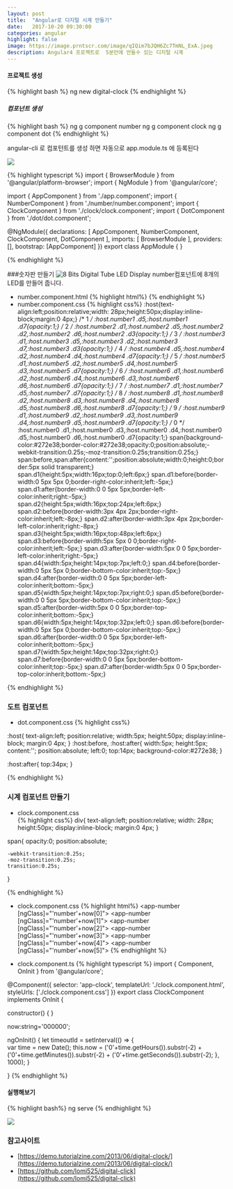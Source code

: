 ```yaml
---
layout: post
title:  "Angular로 디지털 시계 만들기"
date:   2017-10-20 09:30:00
categories: angular
highlight: false
image: https://image.prntscr.com/image/qIQim7bJQH6Zc7TmNL_ExA.jpeg
description: Angular4 프로젝트로  5분만에 만들수 있는 디지털 시계
---
```



#### 프로젝트 생성
{% highlight bash %}
ng new digital-clock
{% endhighlight %}

##### 컴포넌트 생성
{% highlight bash %}
ng g component number
ng g component clock
ng g component dot
{% endhighlight %}

angular-cli 로 컴포턴트를 생성 하면 자동으로 app.module.ts 에 등록된다

![](https://image.prntscr.com/image/1JRlfiqfQLu1S6cdDpTHoQ.jpeg)

{% highlight typescript %}
import { BrowserModule } from '@angular/platform-browser';
import { NgModule } from '@angular/core';

import { AppComponent } from './app.component';
import { NumberComponent } from './number/number.component';
import { ClockComponent } from './clock/clock.component';
import { DotComponent } from './dot/dot.component';

@NgModule({
  declarations: [
    AppComponent,
    NumberComponent,
    ClockComponent,
    DotComponent
  ],
  imports: [
    BrowserModule
  ],
  providers: [],
  bootstrap: [AppComponent]
})
export class AppModule { }

{% endhighlight %}


###숫자판 만들기
![8 Bits Digital Tube LED Display](https://image.prntscr.com/image/QvMjqKXkRbyWzN_xavZvoA.jpeg)
number컴포넌트에 8개의 LED를 만들어 줍니다.
- number.component.html
{% highlight html%}
  <span class="d1">  </span>
  <span class="d2">  </span>
  <span class="d3">  </span>
  <span class="d4">  </span>
  <span class="d5">  </span>
  <span class="d6">  </span>
  <span class="d7">  </span>
{% endhighlight %}
- number.component.css
{% highlight css%}
:host{text-align:left;position:relative;width: 28px;height:50px;display:inline-block;margin:0 4px;}
/* 1 */
:host.number1 .d5,:host.number1 .d7{opacity:1;}
/* 2 */
:host.number2 .d1,:host.number2 .d5,:host.number2 .d2,:host.number2 .d6,:host.number2 .d3{opacity:1;}
/* 3 */
:host.number3 .d1,:host.number3 .d5,:host.number3 .d2,:host.number3 .d7,:host.number3 .d3{opacity:1;}
/* 4 */
:host.number4 .d5,:host.number4 .d2,:host.number4 .d4,:host.number4 .d7{opacity:1;}
/* 5 */
:host.number5 .d1,:host.number5 .d2,:host.number5 .d4,:host.number5 .d3,:host.number5 .d7{opacity:1;}
/* 6 */
:host.number6 .d1,:host.number6 .d2,:host.number6 .d4,:host.number6 .d3,:host.number6 .d6,:host.number6 .d7{opacity:1;}
/* 7 */
:host.number7 .d1,:host.number7 .d5,:host.number7 .d7{opacity:1;}
/* 8 */
:host.number8 .d1,:host.number8 .d2,:host.number8 .d3,:host.number8 .d4,:host.number8 .d5,:host.number8 .d6,:host.number8 .d7{opacity:1;}
/* 9 */
:host.number9 .d1,:host.number9 .d2,:host.number9 .d3,:host.number9 .d4,:host.number9 .d5,:host.number9 .d7{opacity:1;}
/* 0 */
:host.number0 .d1,:host.number0 .d3,:host.number0 .d4,:host.number0 .d5,:host.number0 .d6,:host.number0 .d7{opacity:1;}
span{background-color:#272e38;border-color:#272e38;opacity:0;position:absolute;-webkit-transition:0.25s;-moz-transition:0.25s;transition:0.25s;}
span:before,span:after{content:'';position:absolute;width:0;height:0;border:5px solid transparent;}
span.d1{height:5px;width:16px;top:0;left:6px;}
span.d1:before{border-width:0 5px 5px 0;border-right-color:inherit;left:-5px;}
span.d1:after{border-width:0 0 5px 5px;border-left-color:inherit;right:-5px;}
span.d2{height:5px;width:16px;top:24px;left:6px;}
span.d2:before{border-width:3px 4px 2px;border-right-color:inherit;left:-8px;}
span.d2:after{border-width:3px 4px 2px;border-left-color:inherit;right:-8px;}
span.d3{height:5px;width:16px;top:48px;left:6px;}
span.d3:before{border-width:5px 5px 0 0;border-right-color:inherit;left:-5px;}
span.d3:after{border-width:5px 0 0 5px;border-left-color:inherit;right:-5px;}
span.d4{width:5px;height:14px;top:7px;left:0;}
span.d4:before{border-width:0 5px 5px 0;border-bottom-color:inherit;top:-5px;}
span.d4:after{border-width:0 0 5px 5px;border-left-color:inherit;bottom:-5px;}
span.d5{width:5px;height:14px;top:7px;right:0;}
span.d5:before{border-width:0 0 5px 5px;border-bottom-color:inherit;top:-5px;}
span.d5:after{border-width:5px 0 0 5px;border-top-color:inherit;bottom:-5px;}
span.d6{width:5px;height:14px;top:32px;left:0;}
span.d6:before{border-width:0 5px 5px 0;border-bottom-color:inherit;top:-5px;}
span.d6:after{border-width:0 0 5px 5px;border-left-color:inherit;bottom:-5px;}
span.d7{width:5px;height:14px;top:32px;right:0;}
span.d7:before{border-width:0 0 5px 5px;border-bottom-color:inherit;top:-5px;}
span.d7:after{border-width:5px 0 0 5px;border-top-color:inherit;bottom:-5px;}

{% endhighlight %}

### 도트 컴포넌트
- dot.component.css
{% highlight css%}

:host{
	text-align:left;
	position:relative;
	width:5px;
	height:50px;
	display:inline-block;
	margin:0 4px;
}
:host:before,
:host:after{
	width:5px;
	height:5px;
	content:'';
	position:absolute;
	left:0;
	top:14px;
	background-color:#272e38;
}

:host:after{
	top:34px;
}

{% endhighlight %}


### 시계 컴포넌트 만들기
- clock.component.css  
{% highlight css%}
 div{
	text-align:left;
	position:relative;
	width: 28px;
	height:50px;
	display:inline-block;
	margin:0 4px;
}

 span{
	opacity:0;
	position:absolute;

	-webkit-transition:0.25s;
	-moz-transition:0.25s;
	transition:0.25s;
}

{% endhighlight %}  

- clock.component.css
{% highlight html%}
<app-number [ngClass]="'number'+now[0]"></app-number>
<app-number [ngClass]="'number'+now[1]"></app-number>
<app-dot></app-dot>
<app-number [ngClass]="'number'+now[2]"></app-number>
<app-number [ngClass]="'number'+now[3]"></app-number>
<app-dot></app-dot>
<app-number [ngClass]="'number'+now[4]"></app-number>
<app-number [ngClass]="'number'+now[5]"></app-number>
{% endhighlight %}

- clock.component.ts
{% highlight typescript %}
import { Component, OnInit } from '@angular/core';

@Component({
  selector: 'app-clock',
  templateUrl: './clock.component.html',
  styleUrls: ['./clock.component.css']
})
export class ClockComponent implements OnInit {

  constructor() { }

  now:string='000000';

  ngOnInit() {
    let timeoutId = setInterval(() => {        
      var time = new Date();
      this.now = ('0'+time.getHours()).substr(-2) + ('0'+time.getMinutes()).substr(-2) + ('0'+time.getSeconds()).substr(-2);
    }, 1000);
  }

}
{% endhighlight %}
#### 실행해보기
{% highlight bash%}
ng serve
{% endhighlight %}

![](https://image.prntscr.com/image/vzhdkoNjRQWKvCu4aekuWQ.jpeg)

### 참고사이트
- [https://demo.tutorialzine.com/2013/06/digital-clock/](https://demo.tutorialzine.com/2013/06/digital-clock/)
- [https://github.com/lomi525/digital-click](https://github.com/lomi525/digital-click)
